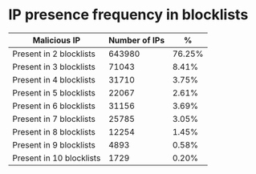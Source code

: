 # IP presence frequency in blocklists
| Malicious IP | Number of IPs | % |
|----|----|----|
| Present in 2 blocklists | 643980 | 76.25% |
| Present in 3 blocklists | 71043 | 8.41% |
| Present in 4 blocklists | 31710 | 3.75% |
| Present in 5 blocklists | 22067 | 2.61% |
| Present in 6 blocklists | 31156 | 3.69% |
| Present in 7 blocklists | 25785 | 3.05% |
| Present in 8 blocklists | 12254 | 1.45% |
| Present in 9 blocklists | 4893 | 0.58% |
| Present in 10 blocklists | 1729 | 0.20% |

